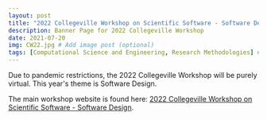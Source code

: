 ```yaml
---
layout: post
title: "2022 Collegeville Workshop on Scientific Software - Software Design"
description: Banner Page for 2022 Collegeville Workshop
date: 2021-07-20
img: CW22.jpg # Add image post (optional)
tags: [Computational Science and Engineering, Research Methodologies] # add tag
---
```

Due to pandemic restrictions, the 2022 Collegeville Workshop will be purely virtual.  This year's theme is Software Design.

The main workshop website is found here: [2022 Collegeville Workshop on Scientific Software - Software Design](https://collegeville.github.io/CW22/).
